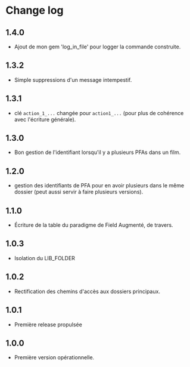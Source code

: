 # Change log

## 1.4.0

* Ajout de mon gem 'log_in_file' pour logger la commande construite.

## 1.3.2

* Simple suppressions d'un message intempestif.

## 1.3.1

* clé `action_1_...` changée pour `action1_...` (pour plus de cohérence avec l'écriture générale).

## 1.3.0

* Bon gestion de l'identifiant lorsqu'il y a plusieurs PFAs dans un film.

## 1.2.0

* gestion des identifiants de PFA pour en avoir plusieurs dans le même dossier (peut aussi servir à faire plusieurs versions).

## 1.1.0

* Écriture de la table du paradigme de Field Augmenté, de travers.

## 1.0.3

* Isolation du LIB_FOLDER

## 1.0.2

* Rectification des chemins d'accès aux dossiers principaux.

## 1.0.1

* Première release propulsée

## 1.0.0

* Première version opérationnelle.
